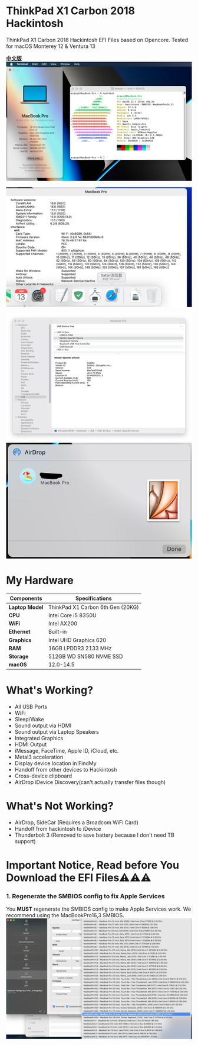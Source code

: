 # ThinkPad X1 Carbon 2018 Hackintosh  
ThinkPad X1 Carbon 2018 Hackintosh EFI Files based on Opencore. Tested for macOS Monterey 12 &amp; Ventura 13

**[中文版](https://github.com/EraserCN/B450M-Hackintosh/blob/master/中文版.md)**
![Screenshot 2024-06-13 at 23.00.44](assets/Screenshot%202024-06-13%20at%2023.00.44.png)


![Screenshot 2024-06-13 at 23.01.54](assets/Screenshot%202024-06-13%20at%2023.01.54.png)


![Screenshot 2024-06-13 at 23.02.38](assets/Screenshot%202024-06-13%20at%2023.02.38.png)
![Screenshot 2024-06-13 at 23.06.13](assets/Screenshot%202024-06-13%20at%2023.06.13.png)

# My Hardware  
Components | Specifications  
------------ | -------------  
**Laptop Model** | ThinkPad X1 Carbon 6th Gen (20KG)  
**CPU** | Intel Core i5 8350U 
**WiFi** | Intel AX200  
**Ethernet** | Built-in
**Graphics** | Intel UHD Graphics 620  
**RAM** | 16GB LPDDR3 2133 MHz  
**Storage** | 512GB WD SN580 NVME SSD
**macOS** | 12.0-14.5 
  
# What's Working?  
- All USB Ports   
- WiFi  
- Sleep/Wake  
- Sound output via HDMI  
- Sound output via Laptop Speakers
- Integrated Graphics  
- HDMI Output  
- iMessage, FaceTime, Apple ID, iCloud, etc.  
- Metal3 acceleration  
- Display device location in FindMy
- Handoff from other devices to Hackintosh
- Cross-device clipboard
- AirDrop iDevice Discovery(can't actually transfer files though)

# What's Not Working?  
- AirDrop, SideCar (Requires a Broadcom WiFi Card)  
- Handoff from hackintosh to iDevice
- Thunderbolt 3 (Removed to save battery because I don't need TB support)

# Important Notice, Read before You Download the EFI Files⚠️⚠️⚠️

### **1.** Regenerate the SMBIOS config to fix Apple Services

You **MUST** regenerate the SMBIOS config to make Apple Services work. We recommend using the MacBookPro16,3 SMBIOS.
![截屏2024-06-13 下午11.12.32](assets/%E6%88%AA%E5%B1%8F2024-06-13%20%E4%B8%8B%E5%8D%8811.12.32.png)


